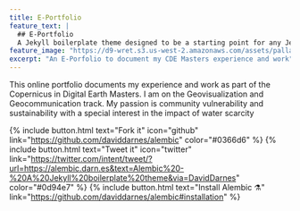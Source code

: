 ```yaml
---
title: E-Portfolio
feature_text: |
  ## E-Portfolio
  A Jekyll boilerplate theme designed to be a starting point for any Jekyll website
feature_image: "https://d9-wret.s3.us-west-2.amazonaws.com/assets/palladium/production/s3fs-public/thumbnails/image/irritated.jpg"
excerpt: "An E-Porfolio to document my CDE Masters experience and work"
---
```


This online portfolio documents my experience and work as part of the Copernicus in Digital Earth Masters. I am on the Geovisualization and Geocommunication track. My passion is community vulnerability and sustainability with a special interest in the impact of water scarcity

{% include button.html text="Fork it" icon="github" link="https://github.com/daviddarnes/alembic" color="#0366d6" %} {% include button.html text="Tweet it" icon="twitter" link="https://twitter.com/intent/tweet/?url=https://alembic.darn.es&text=Alembic%20-%20A%20Jekyll%20boilerplate%20theme&via=DavidDarnes" color="#0d94e7" %} {% include button.html text="Install Alembic ⚗️" link="https://github.com/daviddarnes/alembic#installation" %}

